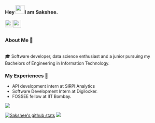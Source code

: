 ### Hey <img src="https://github.com/TheDudeThatCode/TheDudeThatCode/blob/master/Assets/Hi.gif" width="29px">I am Sakshee.

<a href="https://www.linkedin.com/in/saksheephade/">
  <img align="left" width="24px" src="https://cdn.jsdelivr.net/npm/simple-icons@v3/icons/linkedin.svg"  />
</a>
<a href="mailto:saksheephade@gmail.com">
  <img align="left" width="26px" src="https://cdn.jsdelivr.net/npm/simple-icons@v3/icons/gmail.svg" />
</a>

<br />
<br />

### About Me 🚀
<br />
🎓 Software developer, data science enthusiast and a junior pursuing my Bachelors of Engineering in Information Technology. </br>
    
### My Experiences 🙌
- API development intern at SIRPI Analytics
- Software Development Intern at Digilocker.
- FOSSEE fellow at IIT Bombay.


<a href="https://github.com/SaksheePhade">
  <img align="center" src="https://github-readme-stats.vercel.app/api/top-langs/?username=SaksheePhade&theme=merko&langs_count=8&layout=compact" />
</a>

[![Sakshee's github stats](https://github-readme-stats.vercel.app/api?username=SaksheePhade&count_private=true&show_icons=true&theme=merko)](https://github.com/anuraghazra/github-readme-stats)
![](https://komarev.com/ghpvc/?username=SaksheePhade&color=green)

<!--
**SaksheePhade/SaksheePhade** is a ✨ _special_ ✨ repository because its `README.md` (this file) appears on your GitHub profile.

Here are some ideas to get you started:

- 🔭 I’m currently working on ...
- 🌱 I’m currently learning ...
- 👯 I’m looking to collaborate on ...
- 🤔 I’m looking for help with ...
- 💬 Ask me about ...
- 📫 How to reach me: ...
- 😄 Pronouns: ...
- ⚡ Fun fact: ...
-->
